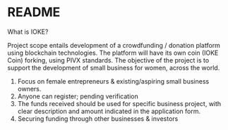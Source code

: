 # README

What is IOKE?

Project scope entails development of a crowdfunding / donation platform using blockchain technologies. The platform will have its own coin (IOKE Coin) forking, using PIVX standards. The objective of the project is to support the development of small business for women, across the world. 

1. Focus on female entrepreneurs & existing/aspiring small business owners.  
2. Anyone can register; pending verification
3. The funds received should be used for specific business project, with clear description and amount indicated in the application form. 
4. Securing funding through other businesses & investors
